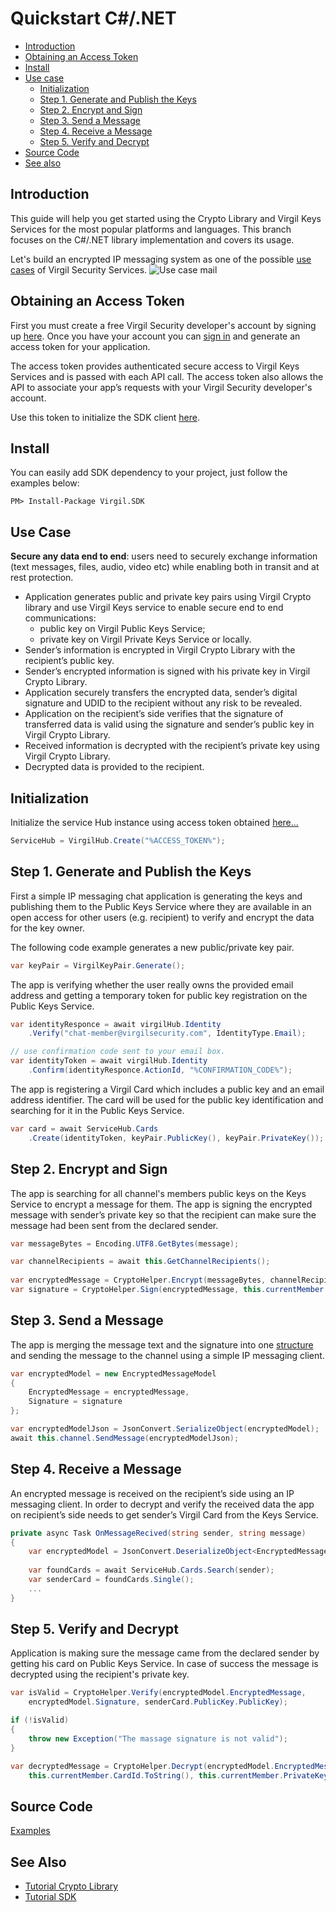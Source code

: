 # Quickstart C#/.NET

- [Introduction](#introduction)
- [Obtaining an Access Token](#obtaining-an-access-token)
- [Install](#install)
- [Use case](#use-case)
    - [Initialization](#initialization)
    - [Step 1. Generate and Publish the Keys](#step-1-generate-and-publish-the-keys)
    - [Step 2. Encrypt and Sign](#step-2-encrypt-and-sign)
    - [Step 3. Send a Message](#step-3-send-a-message)
    - [Step 4. Receive a Message](#step-4-receive-a-message)
    - [Step 5. Verify and Decrypt](#step-6-verify-and-decrypt)
- [Source Code](#source-code)
- [See also](#see-also)

## Introduction

This guide will help you get started using the Crypto Library and Virgil Keys Services for the most popular platforms and languages.
This branch focuses on the C#/.NET library implementation and covers its usage.

Let's build an encrypted IP messaging system as one of the possible [use cases](#use-case) of Virgil Security Services. ![Use case mail](https://raw.githubusercontent.com/VirgilSecurity/virgil/master/images/IPMessaging.jpg)

## Obtaining an Access Token

First you must create a free Virgil Security developer's account by signing up [here](https://developer.virgilsecurity.com/account/signup). Once you have your account you can [sign in](https://developer.virgilsecurity.com/account/signin) and generate an access token for your application.

The access token provides authenticated secure access to Virgil Keys Services and is passed with each API call. The access token also allows the API to associate your app’s requests with your Virgil Security developer's account.

Use this token to initialize the SDK client [here](#initialization).

## Install

You can easily add SDK dependency to your project, just follow the examples below:

```
PM> Install-Package Virgil.SDK
```

## Use Case
**Secure any data end to end**: users need to securely exchange information (text messages, files, audio, video etc) while enabling both in transit and at rest protection. 

- Application generates public and private key pairs using Virgil Crypto library and use Virgil Keys service to enable secure end to end communications:
    - public key on Virgil Public Keys Service;
    - private key on Virgil Private Keys Service or locally.
- Sender’s information is encrypted in Virgil Crypto Library with the recipient’s public key.
- Sender’s encrypted information is signed with his private key in Virgil Crypto Library.
- Application securely transfers the encrypted data, sender’s digital signature and UDID to the recipient without any risk to be revealed.
- Application on the recipient’s side verifies that the signature of transferred data is valid using the signature and sender’s public key in Virgil Crypto Library.
- Received information is decrypted with the recipient’s private key using Virgil Crypto Library.
- Decrypted data is provided to the recipient.

## Initialization

Initialize the service Hub instance using access token obtained [here...](#obtaining-an-access-token)

```csharp
ServiceHub = VirgilHub.Create("%ACCESS_TOKEN%");
```

## Step 1. Generate and Publish the Keys
First a simple IP messaging chat application is generating the keys and publishing them to the Public Keys Service where they are available in an open access for other users (e.g. recipient) to verify and encrypt the data for the key owner.

The following code example generates a new public/private key pair.

```csharp
var keyPair = VirgilKeyPair.Generate();
```

The app is verifying whether the user really owns the provided email address and getting a temporary token for public key registration on the Public Keys Service.

```csharp
var identityResponce = await virgilHub.Identity
	.Verify("chat-member@virgilsecurity.com", IdentityType.Email);

// use confirmation code sent to your email box.
var identityToken = await virgilHub.Identity
	.Confirm(identityResponce.ActionId, "%CONFIRMATION_CODE%");
```
The app is registering a Virgil Card which includes a public key and an email address identifier. The card will be used for the public key identification and searching for it in the Public Keys Service.

```csharp
var card = await ServiceHub.Cards
	.Create(identityToken, keyPair.PublicKey(), keyPair.PrivateKey());
```

## Step 2. Encrypt and Sign
The app is searching for all channel's members public keys on the Keys Service to encrypt a message for them. The app is signing the encrypted message with sender’s private key so that the recipient can make sure the message had been sent from the declared sender.

```csharp
var messageBytes = Encoding.UTF8.GetBytes(message);

var channelRecipients = await this.GetChannelRecipients();
 
var encryptedMessage = CryptoHelper.Encrypt(messageBytes, channelRecipients);
var signature = CryptoHelper.Sign(encryptedMessage, this.currentMember.PrivateKey);
```

## Step 3. Send a Message
The app is merging the message text and the signature into one [structure](../blob/master/Examples/Virgil.Examples.IPMessaging/EncryptedMessageModel.cs) and sending the message to the channel using a simple IP messaging client.

```csharp
var encryptedModel = new EncryptedMessageModel
{
    EncryptedMessage = encryptedMessage,
    Signature = signature
};

var encryptedModelJson = JsonConvert.SerializeObject(encryptedModel);
await this.channel.SendMessage(encryptedModelJson);
```

## Step 4. Receive a Message
An encrypted message is received on the recipient’s side using an IP messaging client. 
In order to decrypt and verify the received data the app on recipient’s side needs to get sender’s Virgil Card from the Keys Service.

```csharp
private async Task OnMessageRecived(string sender, string message)
{
	var encryptedModel = JsonConvert.DeserializeObject<EncryptedMessageModel>(message);
	
	var foundCards = await ServiceHub.Cards.Search(sender);
	var senderCard = foundCards.Single();
	...
}
```

## Step 5. Verify and Decrypt
Application is making sure the message came from the declared sender by getting his card on Public Keys Service. In case of success the message is decrypted using the recipient's private key.

```csharp
var isValid = CryptoHelper.Verify(encryptedModel.EncryptedMessage, 
    encryptedModel.Signature, senderCard.PublicKey.PublicKey);

if (!isValid)
{
    throw new Exception("The massage signature is not valid");
}

var decryptedMessage = CryptoHelper.Decrypt(encryptedModel.EncryptedMessage, 
    this.currentMember.CardId.ToString(), this.currentMember.PrivateKey);
```

## Source Code

[Examples](https://github.com/VirgilSecurity/virgil-sdk-net/tree/master/Examples/Virgil.Examples.IPMessaging)

## See Also

* [Tutorial Crypto Library](crypto.md)
* [Tutorial SDK](public-keys.md)
